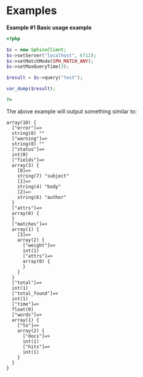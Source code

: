 Examples
========

**Example \#1 Basic usage example**

``` php
<?php

$s = new SphinxClient;
$s->setServer("localhost", 6712);
$s->setMatchMode(SPH_MATCH_ANY);
$s->setMaxQueryTime(3);

$result = $s->query("test");

var_dump($result);

?>
```

The above example will output something similar to:

    array(10) {
      ["error"]=>
      string(0) ""
      ["warning"]=>
      string(0) ""
      ["status"]=>
      int(0)
      ["fields"]=>
      array(3) {
        [0]=>
        string(7) "subject"
        [1]=>
        string(4) "body"
        [2]=>
        string(6) "author"
      }
      ["attrs"]=>
      array(0) {
      }
      ["matches"]=>
      array(1) {
        [3]=>
        array(2) {
          ["weight"]=>
          int(1)
          ["attrs"]=>
          array(0) {
          }
        }
      }
      ["total"]=>
      int(1)
      ["total_found"]=>
      int(1)
      ["time"]=>
      float(0)
      ["words"]=>
      array(1) {
        ["to"]=>
        array(2) {
          ["docs"]=>
          int(1)
          ["hits"]=>
          int(1)
        }
      }
    }
